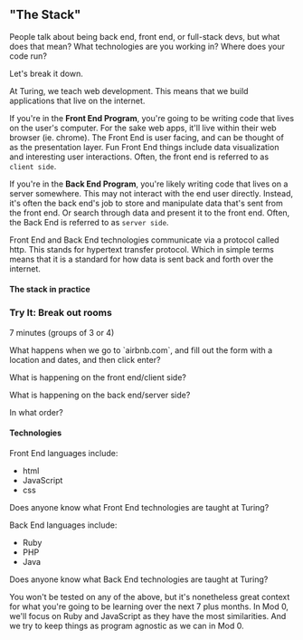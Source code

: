 <a name="the-stack"></a>
## "The Stack"

People talk about being back end, front end, or full-stack devs, but what does that mean? What technologies are you working in? Where does your code run?

Let's break it down.

At Turing, we teach <span class="vocab">web development</span>. This means that we build applications that live on the internet.

If you're in the **Front End Program**, you're going to be writing code that lives on the user's computer. For the sake web apps, it'll live within their web browser (ie. chrome). The Front End is user facing, and can be thought of as the presentation layer. Fun Front End things include data visualization and interesting user interactions. Often, the front end is referred to as `client side`. 

If you're in the **Back End Program**, you're likely writing code that lives on a server somewhere. This may not interact with the end user directly. Instead, it's often the back end's job to store and manipulate data that's sent from the front end. Or search through data and present it to the front end. Often, the Back End is referred to as `server side`. 

Front End and Back End technologies communicate via a protocol called <span class="vocab">http</span>. This stands for hypertext transfer protocol. Which in simple terms means that it is a standard for how data is sent back and forth over the internet.

#### The stack in practice

<div class="try-it">
  <h3>Try It: Break out rooms</h3> 7 minutes (groups of 3 or 4)
  <p>What happens when we go to `airbnb.com`, and fill out the form with a location and dates, and then click enter?</p>
  <p>What is happening on the front end/client side?</p>
  <p>What is happening on the back end/server side?</p>
  <p>In what order?</p>
</div>

#### Technologies

Front End languages include:

* html
* JavaScript
* css

Does anyone know what Front End technologies are taught at Turing?

Back End languages include:

* Ruby
* PHP
* Java

Does anyone know what Back End technologies are taught at Turing?


You won't be tested on any of the above, but it's nonetheless great context for what you're going to be learning over the next 7 plus months.
In Mod 0, we'll focus on Ruby and JavaScript as they have the most similarities. And we try to keep things as program agnostic as we can in Mod 0.